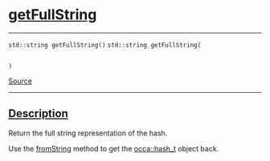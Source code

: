 
<h1 id="get-full-string">
 <a href="#/api/hash_t/getFullString" class="anchor">
   <span>getFullString</span>
  </a>
</h1>

<div class="signature">

<hr>

  <div class="definition-container">
    <div class="definition">
      <code class="desktop-only"><span class="token keyword">std::string</span> getFullString()</code>
      <code class="mobile-only"><span class="token keyword">std::string</span> getFullString(
    
)</code>
      <div class="flex-spacing"></div>
      <a href="https://github.com/libocca/occa/blob/7d02eac1/include/occa/utils/hash.hpp#L150" target="_blank">Source</a>
    </div>
    
  </div>

  <hr>
</div>


<h2 id="description">
 <a href="#/api/hash_t/getFullString?id=description" class="anchor">
   <span>Description</span>
  </a>
</h2>

Return the full string representation of the hash.

Use the [fromString](/api/hash_t/fromString) method to get the [occa::hash_t](/api/hash_t/) object back.
